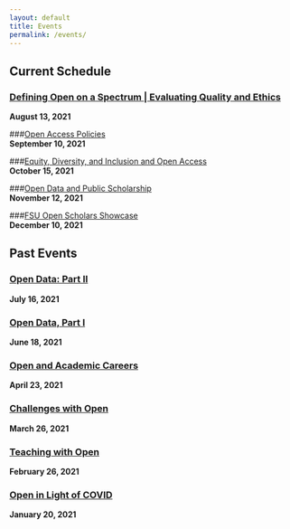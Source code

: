 ```yaml
---
layout: default 
title: Events
permalink: /events/
---
```


## Current Schedule

### [Defining Open on a Spectrum | Evaluating Quality and Ethics]()  
**August 13, 2021**

###[Open Access Policies]()  
**September 10, 2021**

###[Equity, Diversity, and Inclusion and Open Access]()  
**October 15, 2021**

###[Open Data and Public Scholarship]()  
**November 12, 2021**

###[FSU Open Scholars Showcase]()  
**December 10, 2021**


## Past Events 

### [Open Data: Part II](https://calendar.fsu.edu/event/open_scholars_project_collaborations_and_health_data#.YPr3-OhKiUk)
**July 16, 2021**

### [Open Data, Part I](https://calendar.fsu.edu/event/open_scholars_project_open_data#.YLpoV6hKiUk)
**June 18, 2021**

### [Open and Academic Careers](https://calendar.fsu.edu/event/open_scholars_project_open_in_your_careercv#.YF6jZK9Kg2w)
**April 23, 2021**

### [Challenges with Open](https://calendar.fsu.edu/event/open_scholars_project_challenges_with_open#.YFUYUp1Kg2w)
**March 26, 2021**

### [Teaching with Open](https://calendar.fsu.edu/event/open_scholars_project_teaching_with_open#.X8pZkZNKjR0)
**February 26, 2021**

### [Open in Light of COVID](https://calendar.fsu.edu/event/OpenScholarsProject1#.X8pZNZNKjR0)
**January 20, 2021**
